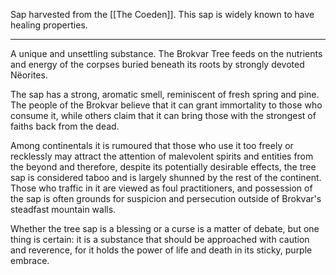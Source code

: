 Sap harvested from the [[The Coeden]]. This sap is widely known to have healing properties.

---

A unique and unsettling substance. The Brokvar Tree feeds on the nutrients and energy of the corpses buried beneath its roots by strongly devoted Nëorites.

The sap has a strong, aromatic smell, reminiscent of fresh spring and pine. The people of the Brokvar believe that it can grant immortality to those who consume it, while others claim that it can bring those with the strongest of faiths back from the dead.

Among continentals it is rumoured that those who use it too freely or recklessly may attract the attention of malevolent spirits and entities from the beyond and therefore, despite its potentially desirable effects, the tree sap is considered taboo and is largely shunned by the rest of the continent. Those who traffic in it are viewed as foul practitioners, and possession of the sap is often grounds for suspicion and persecution outside of Brokvar's steadfast mountain walls.

Whether the tree sap is a blessing or a curse is a matter of debate, but one thing is certain: it is a substance that should be approached with caution and reverence, for it holds the power of life and death in its sticky, purple embrace.
